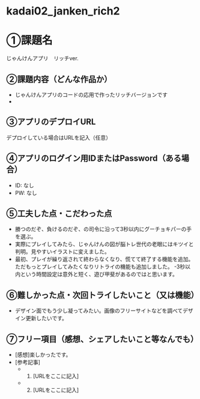 # kadai02_janken_rich2
# ①課題名
じゃんけんアプリ　リッチver.

## ②課題内容（どんな作品か）
- じゃんけんアプリのコードの応用で作ったリッチバージョンです
-
## ③アプリのデプロイURL
デプロイしている場合はURLを記入（任意）

## ④アプリのログイン用IDまたはPassword（ある場合）
- ID: なし
- PW: なし

## ⑤工夫した点・こだわった点
- 勝つのだぞ、負けるのだぞ、の司令に沿って3秒以内にグーチョキパーの手を選ぶ。
- 実際にプレイしてみたら、じゃんけんの図が脳トレ世代の老眼にはキツイと判明。見やすいイラストに変えました。
- 最初、プレイが繰り返されて終わらなくなり、慌てて終了する機能を追加。ただもっとプレイしてみたくなりリトライの機能も追加しました。
-3秒以内という時間設定は意外と短く、遊び甲斐があるのではと思います。

## ⑥難しかった点・次回トライしたいこと（又は機能）
- デザイン面でもう少し凝ってみたい。画像のフリーサイトなどを調べてデザイン更新したいです。
## ⑦フリー項目（感想、シェアしたいこと等なんでも）
- [感想]楽しかったです。
- [参考記事]
  - 1. [URLをここに記入]
  - 2. [URLをここに記入]
